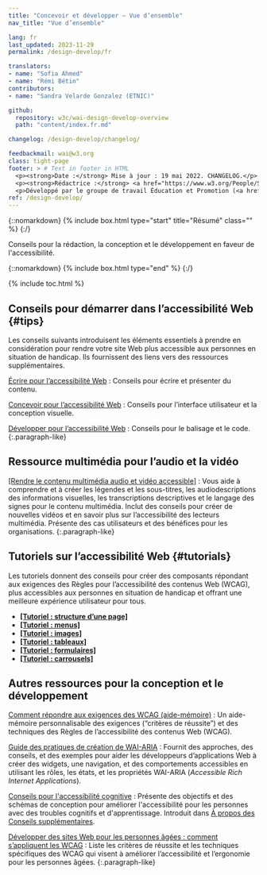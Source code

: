 ```yaml
---
title: "Concevoir et développer – Vue d’ensemble"
nav_title: "Vue d’ensemble"

lang: fr
last_updated: 2023-11-29
permalink: /design-develop/fr

translators:
- name: "Sofia Ahmed"
- name: "Rémi Bétin"
contributors:
- name: "Sandra Velarde Gonzalez (ETNIC)"

github:
  repository: w3c/wai-design-develop-overview
  path: "content/index.fr.md"

changelog: /design-develop/changelog/

feedbackmail: wai@w3.org
class: tight-page
footer: > # Text in footer in HTML
  <p><strong>Date :</strong> Mise à jour : 19 mai 2022. CHANGELOG.</p>
  <p><strong>Rédactrice :</strong> <a href="https://www.w3.org/People/Shawn/">Shawn Lawton Henry</a>.</p>
  <p>Développé par le groupe de travail Éducation et Promotion (<a href="http://www.w3.org/WAI/EO/">EOWG</a>).</p>
ref: /design-develop/
---
```


{::nomarkdown}
{% include box.html type="start" title="Résumé" class="" %}
{:/}

Conseils pour la rédaction, la conception et le développement en faveur de l'accessibilité.

{::nomarkdown}
{% include box.html type="end" %}
{:/}


{% include toc.html %}

## Conseils pour démarrer dans l’accessibilité Web {#tips}

Les conseils suivants introduisent les éléments essentiels à prendre en considération pour rendre votre site Web plus accessible aux personnes en situation de handicap. Ils fournissent des liens vers des ressources supplémentaires.

[Écrire pour l’accessibilité Web](/tips/writing/)
: Conseils pour écrire et présenter du contenu.

[Concevoir pour l’accessibilité Web](/tips/designing/)
: Conseils pour l’interface utilisateur et la conception visuelle.

[Développer pour l’accessibilité Web](/tips/developing/)
: Conseils pour le balisage et le code.
{:.paragraph-like}

## Ressource multimédia pour l’audio et la vidéo

[[Rendre le contenu multimédia audio et vidéo accessible]](/media/av/)
: Vous aide à comprendre et à créer les légendes et les sous-titres, les audiodescriptions des informations visuelles, les transcriptions descriptives et le langage des signes pour le contenu multimédia. Inclut des conseils pour créer de nouvelles vidéos et en savoir plus sur l’accessibilité des lecteurs multimédia. Présente des cas utilisateurs et des bénéfices pour les organisations.
{:.paragraph-like}

## Tutoriels sur l’accessibilité Web {#tutorials}

Les tutoriels donnent des conseils pour créer des composants répondant aux exigences des Règles pour l’accessibilité des contenus Web (WCAG), plus accessibles aux personnes en situation de handicap et offrant une meilleure expérience utilisateur pour tous.

* **[[Tutoriel : structure d’une page]](/tutorials/page-structure/)**
* **[[Tutoriel : menus]](/tutorials/menus/)**
* **[[Tutoriel : images]](/tutorials/images/)**
* **[[Tutoriel : tableaux]](/tutorials/tables/)**
* **[[Tutoriel : formulaires]](/tutorials/forms/)**
* **[[Tutoriel : carrousels]](/tutorials/carousels/)**

## Autres ressources pour la conception et le développement

[Comment répondre aux exigences des WCAG (aide-mémoire)](https://www.w3.org/WAI/WCAG22/quickref/)
: Un aide-mémoire personnalisable des exigences (“critères de réussite”) et des techniques des Règles de l’accessibilité des contenus Web (WCAG).

[Guide des pratiques de création de WAI-ARIA](/ARIA/apg/)
: Fournit des approches, des conseils, et des exemples pour aider les développeurs d’applications Web à créer des widgets, une navigation, et des comportements accessibles en utilisant les rôles, les états, et les propriétés WAI-ARIA (<i>Accessible Rich Internet Applications</i>).

[Conseils pour l'accessibilité cognitive](/WCAG2/supplemental/#cognitiveaccessibilityguidance)
: Présente des objectifs et des schémas de conception pour améliorer l'accessibilité pour les personnes avec des troubles cognitifs et d'apprentissage. Introduit dans [À propos des Conseils supplémentaires](/WCAG2/supplemental/about/).

[Développer des sites Web pour les personnes âgées : comment s’appliquent les WCAG](/older-users/developing/)
: Liste les critères de réussite et les techniques spécifiques des WCAG qui visent à améliorer l’accessibilité et l’ergonomie pour les personnes âgées.
{:.paragraph-like}
